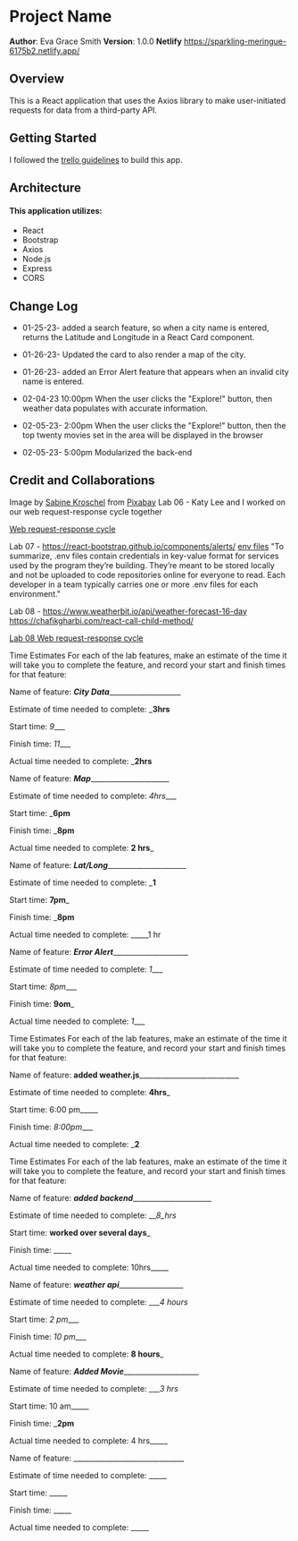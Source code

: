 # Project Name

**Author**: Eva Grace Smith
**Version**: 1.0.0 
**Netlify** https://sparkling-meringue-6175b2.netlify.app/

## Overview
 This is a React application that uses the Axios library to make user-initiated requests for data from a third-party API.

## Getting Started
<!-- What are the steps that a user must take in order to build this app on their own machine and get it running? -->
I followed the [trello guidelines](https://trello.com/b/Ajj9Cbac/module-2-city-explorer) to build this app.

## Architecture
<!-- Provide a detailed description of the application design. What technologies (languages, libraries, etc) you're using, and any other relevant design information. -->
#### This application utilizes:
* React
* Bootstrap
* Axios
* Node.js
* Express
* CORS


## Change Log

* 01-25-23- added a search feature, so when a city name is entered,        returns the Latitude and Longitude in a React Card component.
* 01-26-23- Updated the card to also render a map of the city.
* 01-26-23- added an Error Alert feature that appears when an invalid city name is entered. 

* 02-04-23 10:00pm When the user clicks the "Explore!" button, then weather data populates with accurate information.
* 02-05-23- 2:00pm When the user clicks the "Explore!" button, then the top twenty movies set in the area will be displayed in the browser
* 02-05-23- 5:00pm Modularized the back-end




## Credit and Collaborations
<!-- Give credit (and a link) to other people or resources that helped you build this application. -->

Image by <a href="https://pixabay.com/users/pixaline-1569622/?utm_source=link-attribution&amp;utm_medium=referral&amp;utm_campaign=image&amp;utm_content=2168868">Sabine Kroschel</a> from <a href="https://pixabay.com//?utm_source=link-attribution&amp;utm_medium=referral&amp;utm_campaign=image&amp;utm_content=2168868">Pixabay</a>
Lab 06 - Katy Lee and I worked on our web request-response cycle together

[Web request-response cycle](./img/WRRC.png)

Lab 07 -
https://react-bootstrap.github.io/components/alerts/
[env files](https://blog.bitsrc.io/a-gentle-introduction-to-env-files-9ad424cc5ff4?gi=a943229a4181)
"To summarize, .env files contain credentials in key-value format for services used by the program they’re building. They’re meant to be stored locally and not be uploaded to code repositories online for everyone to read. Each developer in a team typically carries one or more .env files for each environment."

Lab 08 -
https://www.weatherbit.io/api/weather-forecast-16-day
https://chafikgharbi.com/react-call-child-method/

[Lab 08 Web request-response cycle](./img/lab08WRRC.png)

Time Estimates
For each of the lab features, make an estimate of the time it will take you to complete the feature, and record your start and finish times for that feature:



Name of feature: _____City Data_________________________

Estimate of time needed to complete: ___3hrs__

Start time: _9____

Finish time: _11____

Actual time needed to complete: ___2hrs__

Name of feature: _____Map___________________________

Estimate of time needed to complete: _4hrs____

Start time: ___6pm__

Finish time: ___8pm__

Actual time needed to complete: __2 hrs___

Name of feature: _____Lat/Long___________________________

Estimate of time needed to complete: ___1__

Start time: __7pm___

Finish time: ___8pm__

Actual time needed to complete: _____1 hr

Name of feature: _____Error Alert__________________________

Estimate of time needed to complete: _1____

Start time: _8pm____

Finish time: __9om___

Actual time needed to complete: _1____


Time Estimates
For each of the lab features, make an estimate of the time it will take you to complete the feature, and record your start and finish times for that feature:

Name of feature: __added weather.js______________________________

Estimate of time needed to complete: __4hrs___

Start time: 6:00 pm_____

Finish time: _8:00pm____

Actual time needed to complete: ___2__


Time Estimates
For each of the lab features, make an estimate of the time it will take you to complete the feature, and record your start and finish times for that feature:

Name of feature: _____added backend___________________________

Estimate of time needed to complete: ___8_hrs_

Start time: __worked over several days___

Finish time: _____

Actual time needed to complete: 10hrs_____



Name of feature: _______weather api_________________________

Estimate of time needed to complete: ____4 hours_

Start time: _2 pm____

Finish time: _10 pm____

Actual time needed to complete: __8 hours___



Name of feature: _____Added Movie__________________________

Estimate of time needed to complete: ____3 hrs_

Start time: 10 am_____

Finish time: ___2pm__

Actual time needed to complete:  4 hrs_____



Name of feature: _______________________________

Estimate of time needed to complete: _____

Start time: _____

Finish time: _____

Actual time needed to complete: _____



